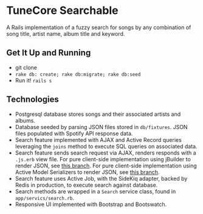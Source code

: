# TuneCore Searchable

A Rails implementation of a fuzzy search for songs by any combination of song title, artist name, album title and keyword. 

## Get It Up and Running

* git clone
* `rake db: create; rake db:migrate; rake db:seed`
* Run it! `rails s`

## Technologies

* Postgresql database stores songs and their associated artists and albums.
* Database seeded by parsing JSON files stored in `db/fixtures`. JSON files populated with Spotify API response data.
* Search feature implemented with AJAX and Active Record queries leveraging the `joins` method to execute SQL queries on associated data.
* Search feature sends search request via AJAX, renders responds with a `.js.erb` view file. For pure client-side implementation using jBuilder to render JSON, see [this branch](https://github.com/SophieDeBenedetto/tunecore-searchable/tree/results-with-ajax-success-function). For pure client-side implementation using Active Model Serializers to render JSON, see [this branch](https://github.com/SophieDeBenedetto/tunecore-searchable/tree/results-with-ajax-success-function-active-model-serializer).
* Search feature uses Active Job, with the SideKiq adapter, backed by Redis in production, to execute search against database. 
* Search methods are wrapped in a `Search` service class, found in `app/servics/search.rb`.
* Responsive UI implemented with Bootstrap and Bootswatch.